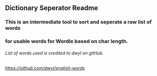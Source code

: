 ## Dictionary Seperator Readme


### This is an intermediate tool to sort and seperate a raw list of words
### for usable words for Wordle based on char length.


###### List of words used is credited to dwyl on gitHub.
###### https://github.com/dwyl/english-words